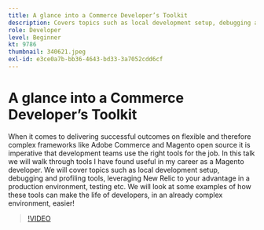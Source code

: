 ```yaml
---
title: A glance into a Commerce Developer’s Toolkit
description: Covers topics such as local development setup, debugging and profiling tools, leveraging New Relic to your advantage in a production environment, and testing.
role: Developer
level: Beginner
kt: 9786
thumbnail: 340621.jpeg
exl-id: e3ce0a7b-bb36-4643-bd33-3a7052cdd6cf
---
```

# A glance into a Commerce Developer’s Toolkit

When it comes to delivering successful outcomes on flexible and therefore complex frameworks like Adobe Commerce and Magento open source it is imperative that development teams use the right tools for the job. In this talk we will walk through tools I have found useful in my career as a Magento developer. We will cover topics such as local development setup, debugging and profiling tools, leveraging New Relic to your advantage in a production environment, testing etc. We will look at some examples of how these tools can make the life of developers, in an already complex environment, easier!

>[!VIDEO](https://video.tv.adobe.com/v/340621/?quality=12&learn=on)
